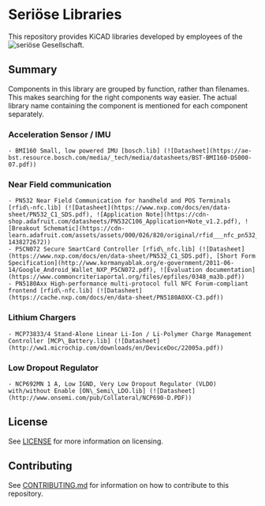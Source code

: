 # Seriöse Libraries


This repository provides KiCAD libraries developed by employees of the ![seriöse Gesellschaft ](https://serioese.gmbh).


## Summary

Components in this library are grouped by function, rather than filenames. This makes searching for the right components way easier. The actual library name containing the component is mentioned for each component separately.


### Acceleration Sensor / IMU

	- BMI160 Small, low powered IMU [bosch.lib] (![Datasheet](https://ae-bst.resource.bosch.com/media/_tech/media/datasheets/BST-BMI160-DS000-07.pdf))


### Near Field communication

	- PN532 Near Field Communication for handheld and POS Terminals [rfid\-nfc.lib] (![Datasheet](https://www.nxp.com/docs/en/data-sheet/PN532_C1_SDS.pdf), ![Application Note](https://cdn-shop.adafruit.com/datasheets/PN532C106_Application+Note_v1.2.pdf), ![Breakout Schematic](https://cdn-learn.adafruit.com/assets/assets/000/026/820/original/rfid___nfc_pn532_16.png?1438272672))
	- P5CN072 Secure SmartCard Controller [rfid\_nfc.lib] (![Datasheet](https://www.nxp.com/docs/en/data-sheet/PN532_C1_SDS.pdf), [Short Form Specification](http://www.kormanyablak.org/e-government/2011-06-14/Google_Android_Wallet_NXP_P5CN072.pdf), ![Evaluation documentation](https://www.commoncriteriaportal.org/files/epfiles/0348_ma3b.pdf))
	- PN5180Axx High-performance multi-protocol full NFC Forum-compliant frontend [rfid\-nfc.lib] (![Datasheet](https://cache.nxp.com/docs/en/data-sheet/PN5180A0XX-C3.pdf))


### Lithium Chargers

	- MCP73833/4 Stand-Alone Linear Li-Ion / Li-Polymer Charge Management Controller [MCP\_Battery.lib] (![Datasheet](http://ww1.microchip.com/downloads/en/DeviceDoc/22005a.pdf))


### Low Dropout Regulator

	- NCP692MN 1 A, Low IGND, Very Low Dropout Regulator (VLDO) with/without Enable [ON\_Semi\_LDO.lib] (![Datasheet](http://www.onsemi.com/pub/Collateral/NCP690-D.PDF))


## License

See [LICENSE](LICENSE) for more information on licensing.

## Contributing

See [CONTRIBUTING.md](CONTRIBUTING.md) for information on how to contribute to this repository.